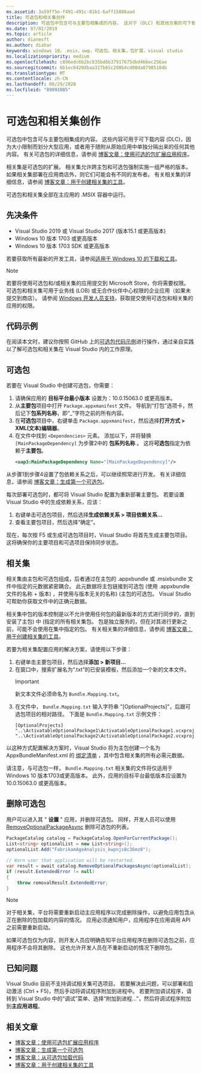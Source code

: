 ```yaml
---
ms.assetid: 3a59ff5e-f491-491c-81b1-6aff15886aad
title: 可选包和相关集创作
description: 可选包中包含可与主要包相集成的内容。 这对于 (DLC) 和其他方案的可下载内容很有用。
ms.date: 07/02/2019
ms.topic: article
author: dianmsft
ms.author: diahar
keywords: windows 10，.msix，uwp，可选包，相关集，包扩展，visual studio
ms.localizationpriority: medium
ms.openlocfilehash: c896edc6b2bc835bd6b37917675dbd466ec256ae
ms.sourcegitcommit: 6b1ec6420dbaa327b65c208b4cd00da87985104b
ms.translationtype: MT
ms.contentlocale: zh-CN
ms.lasthandoff: 08/29/2020
ms.locfileid: "89091085"
---
```

# <a name="optional-packages-and-related-set-authoring"></a>可选包和相关集创作

可选包中包含可与主要包相集成的内容。 这些内容可用于可下载内容 (DLC)，因为大小限制而划分大型应用，或者用于随附从原始应用中单独分隔出来的任何其他内容。 有关可选包的详细信息，请参阅 [博客文章：使用可选的包扩展应用程序](/archive/blogs/appinstaller/uwpoptionalpackages)。

相关集是可选包的扩展。 相关集允许跨主包和可选包强制实施一组严格的版本。 如果相关集部署在应用商店外，则它们可能会有不同的发布者。 有关相关集的详细信息，请参阅 [博客文章：用于创建相关集的工具](/archive/blogs/appinstaller/tooling-to-create-a-related-set)。

可选包和相关集全部在主应用的 .MSIX 容器中运行。

## <a name="prerequisites"></a>先决条件

- Visual Studio 2019 或 Visual Studio 2017 (版本15.1 或更高版本) 
- Windows 10 版本 1703 或更高版本
- Windows 10 版本 1703 SDK 或更高版本

若要获取所有最新的开发工具，请参阅[适用于 Windows 10 的下载和工具](https://developer.microsoft.com/windows/downloads)。

> [!NOTE]
> 若要将使用可选包和/或相关集的应用提交到 Microsoft Store，你将需要权限。 可选包和相关集可用于业务线 (LOB) 或无合作伙伴中心权限的企业应用（如果未提交到商店）。 请参阅 [Windows 开发人员支持](https://developer.microsoft.com/windows/support)，获取提交使用可选包和相关集的应用的权限。

## <a name="code-sample"></a>代码示例

在阅读本文时，建议你按照 GitHub 上的[可选包代码示例](https://github.com/AppInstaller/OptionalPackageSample)进行操作，通过亲自实践以了解可选包和相关集在 Visual Studio 内的工作原理。

## <a name="optional-packages"></a>可选包

若要在 Visual Studio 中创建可选包，你需要：

1. 请确保应用的 **目标平台最小版本** 设置为：10.0.15063.0 或更高版本。
2. 从**主要包**项目中打开 `Package.appxmanifest` 文件。 导航到“打包”选项卡，然后记下**包系列名称**，即“_”字符之前的所有内容。
3. 在**可选包**项目中，右键单击 `Package.appxmanifest`，然后选择**打开方式 > XML(文本)编辑器**。
4. 在文件中找到 `<Dependencies>` 元素。 添加以下，并将替换 `[MainPackageDependency]` 为步骤2中的 **包系列名称** 。 这将**可选包**指定为依赖于**主要包**。
    ```XML
    <uap3:MainPackageDependency Name="[MainPackageDependency]"/>
    ```

从步骤1到步骤4设置了包依赖关系之后，可以继续照常进行开发。 有关详细信息，请参阅 [博客文章：生成第一个可选包](/archive/blogs/appinstaller/build-your-first-optional-package)。

每次部署可选包时，都可将 Visual Studio 配置为重新部署主要包。 若要设置 Visual Studio 中的生成依赖关系，应该：

1. 右键单击可选包项目，然后选择**生成依赖关系 > 项目依赖关系...**
2. 查看主要包项目，然后选择“确定”。 

现在，每次按 F5 或生成可选包项目时，Visual Studio 将首先生成主要包项目。 这将确保你的主要项目和可选项目保持同步状态。

## <a name="related-sets"></a>相关集

相关集由主包和可选包组成，后者通过在主包的 .appxbundle 或 .msixbundle 文件中指定的元数据紧密耦合。 此元数据将主包链接到可选包 (使用 .appxbundle 文件的名称 + 版本) ，并使用与版本无关的名称)  (主包的可选包。 Visual Studio 可帮助你获取文件中的正确元数据。 

相关集中包的版本控制是以不允许使用任何包的最新版本的方式进行同步的，直到安装了主包) 中 (指定的所有相关集包。 包是独立服务的，但在对其进行更新之前，可能不会使用在集中指定的包。 有关相关集的详细信息，请参阅 [博客文章：用于创建相关集的工具](/archive/blogs/appinstaller/tooling-to-create-a-related-set)。

若要为相关集配置应用的解决方案，请使用以下步骤：

1. 右键单击主要包项目，然后选择**添加 > 新项目...**
2. 在窗口中，搜索扩展名为“.txt”的已安装模板，然后添加一个新的文本文件。
    > [!IMPORTANT]
    > 新文本文件必须命名为 `Bundle.Mapping.txt`。
3. 在文件中， `Bundle.Mapping.txt` 输入字符串 "[OptionalProjects]"，后跟可选包项目的相对路径。 下面是 `Bundle.Mapping.txt` 示例文件：
    ```syntax
    [OptionalProjects]
    "..\ActivatableOptionalPackage1\ActivatableOptionalPackage1.vcxproj"
    "..\ActivatableOptionalPackage2\ActivatableOptionalPackage2.vcxproj"
    ```

以这种方式配置解决方案时，Visual Studio 将为主包创建一个名为 AppxBundleManifest.xml 的 [绑定清单](/uwp/schemas/bundlemanifestschema/bundle-manifest) ，其中包含相关集的所有必需元数据。 

请注意，与可选包一样， `Bundle.Mapping.txt` 相关集的文件将仅适用于 Windows 10 版本1703或更高版本。 此外，应用的目标平台最低版本应设置为10.0.15063.0 或更高版本。

## <a name="removing-optional-packages"></a>删除可选包

用户可以进入其 " **设置** " 应用，并删除可选包。 同样，开发人员可以使用 [RemoveOptionalPackageAsync](/uwp/api/Windows.ApplicationModel.PackageCatalog) 删除可选包的列表。 

```csharp
PackageCatalog catalog = PackageCatalog.OpenForCurrentPackage();
List<string> optionalList = new List<string>();
optionalList.Add("FabrikamAgeAnalysis_kwpnjs8c36mz0");
    
// Warn user that application will be restarted. 
var result = await catalog.RemoveOptionalPackagesAsync(optionalList);
if (result.ExtendedError != null)
{
    throw removalResult.ExtendedError;
}
```
> [!NOTE]
> 对于相关集，平台将需要重新启动主应用程序以完成删除操作，以避免应用包含从正在删除的包加载的内容的情况。 应用必须通知用户，应用程序在应用调用 API 之前需要重新启动。

如果可选包仅为内容，则开发人员应明确告知平台应用程序在删除可选包之前，应用程序不会将其删除。 这也允许开发人员在不重新启动的情况下删除包。

## <a name="known-issues"></a>已知问题

Visual Studio 目前不支持调试相关集可选项目。 若要解决此问题，可以部署和启动激活 (Ctrl + F5)，然后手动将调试程序附加到进程中。 若要附加调试程序，请转到 Visual Studio 中的“调试”菜单、选择“附加到进程...”，然后将调试程序附加到**主应用进程**。

## <a name="related-articles"></a>相关文章

* [博客文章：使用可选包扩展应用程序](/archive/blogs/appinstaller/uwpoptionalpackages)
* [博客文章：生成第一个可选包](/archive/blogs/appinstaller/build-your-first-optional-package)
* [博客文章：从可选包加载代码](/archive/blogs/appinstaller/loading-code-from-an-optional-package)
* [博客文章：用于创建相关集的工具](/archive/blogs/appinstaller/tooling-to-create-a-related-set)